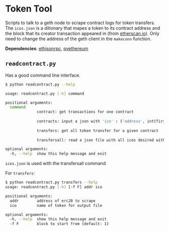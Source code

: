 # Token Tool
Scripts to talk to a geth node to scrape contract logs for token transfers.
The `icos.json` is a ditionary that mapes a token to its contract address and the block that its creator transaction appeared in (from [etherscan.io](etherscan.io)).
Only need to change the address of the geth client in the `makeconn` function.

**Dependencies**: [ethjsonrpc](https://github.com/ConsenSys/ethjsonrpc), [pyethereum](https://github.com/ethereum/pyethereum)

## `readcontract.py`
Has a good command line interface.

```bash
$ python readcontract.py --help

usage: readcontract.py [-h] command

positional arguments:
  command     
              contract: get transactions for one contract
              
              contracts: input a json with 'ico' : ('address', int(first_block)) for all icos
              
              transfers: get all token transfer for a given contract
              
              transfersall: read a json file with all icos desired with the form 'name' : (str(addr), int(first_block)

optional arguments:
  -h, --help  show this help message and exit

```

`icos.json` is used with the transfersall command

For `transfers`:
```bash
$ python readcontract.py transfers --help
usage: readcontract.py [-h] [-f F] addr ico

positional arguments:
  addr        address of erc20 to scrape
  ico         name of token for output file

optional arguments:
  -h, --help  show this help message and exit
  -f F        block to start from (default: 1)
```
